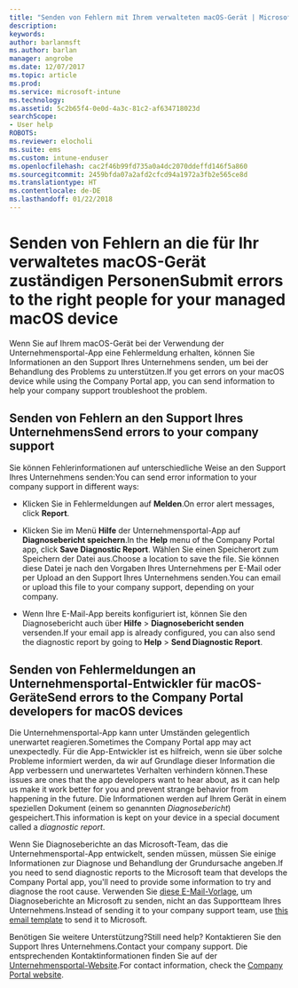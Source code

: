 ```yaml
---
title: "Senden von Fehlern mit Ihrem verwalteten macOS-Gerät | Microsoft-Dokumentation"
description: 
keywords: 
author: barlanmsft
ms.author: barlan
manager: angrobe
ms.date: 12/07/2017
ms.topic: article
ms.prod: 
ms.service: microsoft-intune
ms.technology: 
ms.assetid: 5c2b65f4-0e0d-4a3c-81c2-af634718023d
searchScope:
- User help
ROBOTS: 
ms.reviewer: elocholi
ms.suite: ems
ms.custom: intune-enduser
ms.openlocfilehash: cac2f46b99fd735a0a4dc2070ddeffd146f5a860
ms.sourcegitcommit: 2459bfda07a2afd2cfcd94a1972a3fb2e565ce8d
ms.translationtype: HT
ms.contentlocale: de-DE
ms.lasthandoff: 01/22/2018
---
```

# <a name="submit-errors-to-the-right-people-for-your-managed-macos-device"></a><span data-ttu-id="bb488-102">Senden von Fehlern an die für Ihr verwaltetes macOS-Gerät zuständigen Personen</span><span class="sxs-lookup"><span data-stu-id="bb488-102">Submit errors to the right people for your managed macOS device</span></span>

<span data-ttu-id="bb488-103">Wenn Sie auf Ihrem macOS-Gerät bei der Verwendung der Unternehmensportal-App eine Fehlermeldung erhalten, können Sie Informationen an den Support Ihres Unternehmens senden, um bei der Behandlung des Problems zu unterstützen.</span><span class="sxs-lookup"><span data-stu-id="bb488-103">If you get errors on your macOS device while using the Company Portal app, you can send information to help your company support troubleshoot the problem.</span></span>

## <a name="send-errors-to-your-company-support"></a><span data-ttu-id="bb488-104">Senden von Fehlern an den Support Ihres Unternehmens</span><span class="sxs-lookup"><span data-stu-id="bb488-104">Send errors to your company support</span></span>

 <span data-ttu-id="bb488-105">Sie können Fehlerinformationen auf unterschiedliche Weise an den Support Ihres Unternehmens senden:</span><span class="sxs-lookup"><span data-stu-id="bb488-105">You can send error information to your company support in different ways:</span></span>

-   <span data-ttu-id="bb488-106">Klicken Sie in Fehlermeldungen auf **Melden**.</span><span class="sxs-lookup"><span data-stu-id="bb488-106">On error alert messages, click **Report**.</span></span>

-   <span data-ttu-id="bb488-107">Klicken Sie im Menü **Hilfe** der Unternehmensportal-App auf **Diagnosebericht speichern**.</span><span class="sxs-lookup"><span data-stu-id="bb488-107">In the **Help** menu of the Company Portal app, click **Save Diagnostic Report**.</span></span> <span data-ttu-id="bb488-108">Wählen Sie einen Speicherort zum Speichern der Datei aus.</span><span class="sxs-lookup"><span data-stu-id="bb488-108">Choose a location to save the file.</span></span> <span data-ttu-id="bb488-109">Sie können diese Datei je nach den Vorgaben Ihres Unternehmens per E-Mail oder per Upload an den Support Ihres Unternehmens senden.</span><span class="sxs-lookup"><span data-stu-id="bb488-109">You can email or upload this file to your company support, depending on your company.</span></span>

- <span data-ttu-id="bb488-110">Wenn Ihre E-Mail-App bereits konfiguriert ist, können Sie den Diagnosebericht auch über **Hilfe** > **Diagnosebericht senden** versenden.</span><span class="sxs-lookup"><span data-stu-id="bb488-110">If your email app is already configured, you can also send the diagnostic report by going to **Help** > **Send Diagnostic Report**.</span></span>

## <a name="send-errors-to-the-company-portal-developers-for-macos-devices"></a><span data-ttu-id="bb488-111">Senden von Fehlermeldungen an Unternehmensportal-Entwickler für macOS-Geräte</span><span class="sxs-lookup"><span data-stu-id="bb488-111">Send errors to the Company Portal developers for macOS devices</span></span>

<span data-ttu-id="bb488-112">Die Unternehmensportal-App kann unter Umständen gelegentlich unerwartet reagieren.</span><span class="sxs-lookup"><span data-stu-id="bb488-112">Sometimes the Company Portal app may act unexpectedly.</span></span> <span data-ttu-id="bb488-113">Für die App-Entwickler ist es hilfreich, wenn sie über solche Probleme informiert werden, da wir auf Grundlage dieser Information die App verbessern und unerwartetes Verhalten verhindern können.</span><span class="sxs-lookup"><span data-stu-id="bb488-113">These issues are ones that the app developers want to hear about, as it can help us make it work better for you and prevent strange behavior from happening in the future.</span></span> <span data-ttu-id="bb488-114">Die Informationen werden auf Ihrem Gerät in einem speziellen Dokument (einem so genannten _Diagnosebericht_) gespeichert.</span><span class="sxs-lookup"><span data-stu-id="bb488-114">This information is kept on your device in a special document called a _diagnostic report_.</span></span>

<span data-ttu-id="bb488-115">Wenn Sie Diagnoseberichte an das Microsoft-Team, das die Unternehmensportal-App entwickelt, senden müssen, müssen Sie einige Informationen zur Diagnose und Behandlung der Grundursache angeben.</span><span class="sxs-lookup"><span data-stu-id="bb488-115">If you need to send diagnostic reports to the Microsoft team that develops the Company Portal app, you'll need to provide some information to try and diagnose the root cause.</span></span> <span data-ttu-id="bb488-116">Verwenden Sie <a href="mailto:IntuneCPiOSfeedback@microsoft.com?subject=My Company Portal App Closed Unexpectedly&body=Press and hold, then paste your copied Company Portal app logs here.">diese E-Mail-Vorlage</a>, um Diagnoseberichte an Microsoft zu senden, nicht an das Supportteam Ihres Unternehmens.</span><span class="sxs-lookup"><span data-stu-id="bb488-116">Instead of sending it to your company support team, use <a href="mailto:IntuneCPiOSfeedback@microsoft.com?subject=My Company Portal App Closed Unexpectedly&body=Press and hold, then paste your copied Company Portal app logs here.">this email template</a> to send it to Microsoft.</span></span>

<span data-ttu-id="bb488-117">Benötigen Sie weitere Unterstützung?</span><span class="sxs-lookup"><span data-stu-id="bb488-117">Still need help?</span></span> <span data-ttu-id="bb488-118">Kontaktieren Sie den Support Ihres Unternehmens.</span><span class="sxs-lookup"><span data-stu-id="bb488-118">Contact your company support.</span></span> <span data-ttu-id="bb488-119">Die entsprechenden Kontaktinformationen finden Sie auf der [Unternehmensportal-Website](https://portal.manage.microsoft.com#HelpDeskDialog).</span><span class="sxs-lookup"><span data-stu-id="bb488-119">For contact information, check the [Company Portal website](https://portal.manage.microsoft.com#HelpDeskDialog).</span></span>
